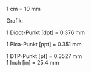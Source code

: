 1 cm = 10 mm

Grafik:

1 Didot-Punkt \[dpt\] = 0.376 mm

1 Pica-Punkt \[ppt\] = 0.351 mm

1 DTP-Punkt \[pt\] = 0.3527 mm  
1 Inch \[in\] = 25.4 mm